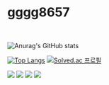 # gggg8657

<br>

![Anurag's GitHub stats](https://github-readme-stats.vercel.app/api?username=gggg8657&show_icons=true) 

[![Top Langs](https://github-readme-stats.vercel.app/api/top-langs/?username=gggg8657&layout=compact)](https://github.com/anuraghazra/github-readme-stats) 
[![Solved.ac 프로필](http://mazassumnida.wtf/api/generate_badge?boj=gggg8657)](https://solved.ac/gggg8657)

<p>
<a href="figma.com" target="_blank"><img src="https://img.shields.io/badge/Figma-F24E1E?style=for-the-badge&logo=Figma&logoColor=white"/></a>
<a href="" target="_blank"><img src="https://img.shields.io/badge/BLOG-282828?style=flat-square&logo=Notion&logoColor=white"/></a>
<a href="instagram.com/dongju_kim_" target="_blank"><img src="https://img.shields.io/badge/dongju_kim_-CB3F7C?style=flat-square&logo=Instagram&logoColor=white"/></a>
<a href="mailto:gggg8657@gmail.com" target="_blank"><img src="https://img.shields.io/badge/gggg8657@gmail.com-EA4335?style=flat-square&logo=Gmail&logoColor=white"/></a>
</p>